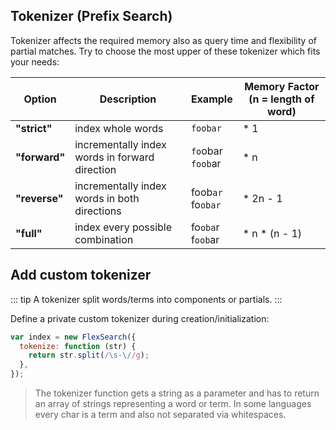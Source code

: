 ## Tokenizer (Prefix Search)

Tokenizer affects the required memory also as query time and flexibility of partial matches. Try to choose the most upper of these tokenizer which fits your needs:

| Option        | Description                                    | Example                | Memory Factor (n = length of word) |
|---------------|------------------------------------------------|------------------------|------------------------------------|
| **"strict"**  | index whole words                              | `foobar`               | \* 1                               |
| **"forward"** | incrementally index words in forward direction | `fo`obar  <br>`foob`ar | \* n                               |
| **"reverse"** | incrementally index words in both directions   | foob`ar`  <br>fo`obar` | \* 2n - 1                          |
| **"full"**    | index every possible combination               | fo`oba`r  <br>f`oob`ar | \* n * (n - 1)                     |

## Add custom tokenizer

::: tip
A tokenizer split words/terms into components or partials.
:::

Define a private custom tokenizer during creation/initialization:

```js
var index = new FlexSearch({
  tokenize: function (str) {
    return str.split(/\s-\//g);
  },
});
```

> The tokenizer function gets a string as a parameter and has to return an array of strings representing a word or term. In some languages every char is a term and also not separated via whitespaces.
